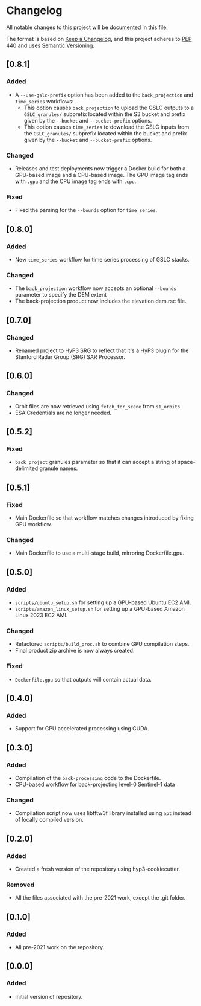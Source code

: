 # Changelog

All notable changes to this project will be documented in this file.

The format is based on [Keep a Changelog](https://keepachangelog.com/en/1.0.0/),
and this project adheres to [PEP 440](https://www.python.org/dev/peps/pep-0440/)
and uses [Semantic Versioning](https://semver.org/spec/v2.0.0.html).

## [0.8.1]

### Added
* A `--use-gslc-prefix` option has been added to the `back_projection` and `time_series` workflows:
  * This option causes `back_projection` to upload the GSLC outputs to a `GSLC_granules/` subprefix located within the S3 bucket and prefix given by the `--bucket` and `--bucket-prefix` options.
  * This option causes `time_series` to download the GSLC inputs from the `GSLC_granules/` subprefix located within the bucket and prefix given by the `--bucket` and `--bucket-prefix` options.

### Changed
* Releases and test deployments now trigger a Docker build for both a GPU-based image and a CPU-based image. The GPU image tag ends with `.gpu` and the CPU image tag ends with `.cpu`.

### Fixed
* Fixed the parsing for the `--bounds` option for `time_series`.

## [0.8.0]

### Added
* New `time_series` workflow for time series processing of GSLC stacks.

### Changed
* The `back_projection` workflow now accepts an optional `--bounds` parameter to specify the DEM extent
* The back-projection product now includes the elevation.dem.rsc file.

## [0.7.0]

### Changed
* Renamed project to HyP3 SRG to reflect that it's a HyP3 plugin for the Stanford Radar Group (SRG) SAR Processor.

## [0.6.0]

### Changed
* Orbit files are now retrieved using `fetch_for_scene` from `s1_orbits`. 
* ESA Credentials are no longer needed.

## [0.5.2]

### Fixed
* `back_project` granules parameter so that it can accept a string of space-delimited granule names.

## [0.5.1]

### Fixed
* Main Dockerfile so that workflow matches changes introduced by fixing GPU workflow.

### Changed
* Main Dockerfile to use a multi-stage build, mirroring Dockerfile.gpu.

## [0.5.0]

### Added
* `scripts/ubuntu_setup.sh` for setting up a GPU-based Ubuntu EC2 AMI.
* `scripts/amazon_linux_setup.sh` for setting up a GPU-based Amazon Linux 2023 EC2 AMI.

### Changed
* Refactored `scripts/build_proc.sh` to combine GPU compilation steps.
* Final product zip archive is now always created.

### Fixed
* `Dockerfile.gpu` so that outputs will contain actual data.

## [0.4.0]

### Added
* Support for GPU accelerated processing using CUDA.

## [0.3.0]

### Added
* Compilation of the `back-processing` code to the Dockerfile.
* CPU-based workflow for back-projecting level-0 Sentinel-1 data

### Changed
* Compilation script now uses libfftw3f library installed using `apt` instead of locally compiled version.

## [0.2.0]

### Added
* Created a fresh version of the repository using hyp3-cookiecutter.

### Removed
* All the files associated with the pre-2021 work, except the .git folder.

## [0.1.0]

### Added
* All pre-2021 work on the repository.

## [0.0.0]

### Added
* Initial version of repository.
